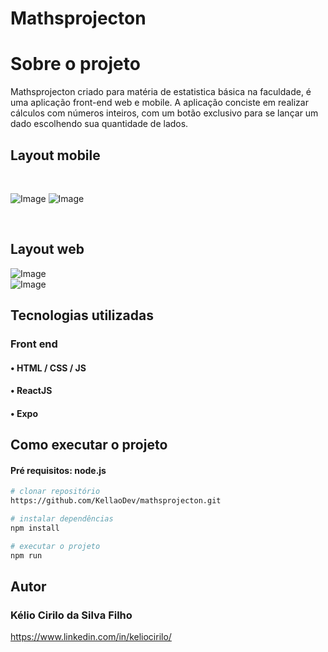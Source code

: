# Mathsprojecton<br/>
# Sobre o projeto

Mathsprojecton criado para matéria de estatistica básica na faculdade, é uma aplicação front-end web e mobile.
A aplicação conciste em realizar cálculos com números inteiros, com um botão exclusivo para se lançar um dado escolhendo sua quantidade de lados.

## Layout  mobile

<div style="display: inline_block"><br/>
  
  ![Image](https://github.com/user-attachments/assets/a414fc28-acbe-4fee-be1e-e2badeb5146e)
  ![Image](https://github.com/user-attachments/assets/dbb51a6b-2029-45f3-906c-e505731543bc)
</div><br/>

## Layout  web

![Image](https://github.com/user-attachments/assets/4152a71b-ffc2-420c-906e-1994008a05ec)<br/>
![Image](https://github.com/user-attachments/assets/ff2c9240-c30f-4ef3-af72-feec8b068558)<br/>

## Tecnologias utilizadas

### Front end
#### • HTML / CSS / JS 
#### • ReactJS
#### • Expo

## Como executar o projeto 

#### Pré requisitos: node.js

```bash
# clonar repositório
https://github.com/KellaoDev/mathsprojecton.git

# instalar dependências
npm install

# executar o projeto
npm run
```
## Autor

### Kélio Cirilo da Silva Filho
https://www.linkedin.com/in/keliocirilo/


    





